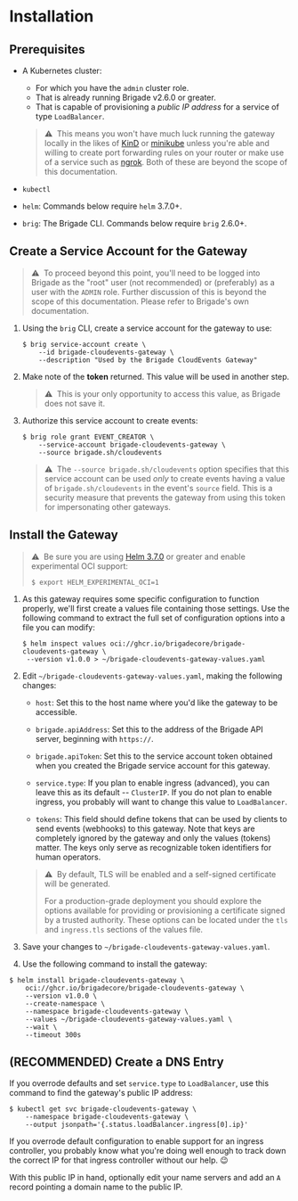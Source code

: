 # Installation

## Prerequisites

* A Kubernetes cluster:
    * For which you have the `admin` cluster role.
    * That is already running Brigade v2.6.0 or greater.
    * That is capable of provisioning a _public IP address_ for a service of type
    `LoadBalancer`.

    > ⚠️&nbsp;&nbsp;This means you won't have much luck running the gateway
    > locally in the likes of [KinD](https://kind.sigs.k8s.io/) or
    > [minikube](https://minikube.sigs.k8s.io/docs/) unless you're able and
    > willing to create port forwarding rules on your router or make use of a
    > service such as [ngrok](https://ngrok.com/). Both of these are beyond
    > the scope of this documentation.
* `kubectl`
* `helm`: Commands below require `helm` 3.7.0+.
* `brig`: The Brigade CLI. Commands below require `brig` 2.6.0+.

## Create a Service Account for the Gateway

> ⚠️&nbsp;&nbsp;To proceed beyond this point, you'll need to be logged into
> Brigade as the "root" user (not recommended) or (preferably) as a user with
> the `ADMIN` role. Further discussion of this is beyond the scope of this
> documentation. Please refer to Brigade's own documentation.

1. Using the `brig` CLI, create a service account for the gateway to use:

   ```shell
   $ brig service-account create \
       --id brigade-cloudevents-gateway \
       --description "Used by the Brigade CloudEvents Gateway"
   ```

1. Make note of the __token__ returned. This value will be used in another step.

   > ⚠️&nbsp;&nbsp;This is your only opportunity to access this value, as
   > Brigade does not save it.

1. Authorize this service account to create events:

   ```shell
   $ brig role grant EVENT_CREATOR \
       --service-account brigade-cloudevents-gateway \
       --source brigade.sh/cloudevents
   ```

   > ⚠️&nbsp;&nbsp;The `--source brigade.sh/cloudevents` option specifies that
   > this service account can be used _only_ to create events having a value of
   > `brigade.sh/cloudevents` in the event's `source` field. This is a security
   > measure that prevents the gateway from using this token for impersonating
   > other gateways.

## Install the Gateway

> ⚠️&nbsp;&nbsp;Be sure you are using
> [Helm 3.7.0](https://github.com/helm/helm/releases/tag/v3.7.0) or greater and
> enable experimental OCI support:
>
> ```shell
> $ export HELM_EXPERIMENTAL_OCI=1
> ```

1. As this gateway requires some specific configuration to function properly,
   we'll first create a values file containing those settings. Use the following
   command to extract the full set of configuration options into a file you can
   modify:

   ```shell
   $ helm inspect values oci://ghcr.io/brigadecore/brigade-cloudevents-gateway \
    --version v1.0.0 > ~/brigade-cloudevents-gateway-values.yaml
   ```

1. Edit `~/brigade-cloudevents-gateway-values.yaml`, making the following
   changes:

   * `host`: Set this to the host name where you'd like the gateway to be
     accessible.

   * `brigade.apiAddress`: Set this to the address of the Brigade API server,
     beginning with `https://`.

   * `brigade.apiToken`: Set this to the service account token obtained when you
     created the Brigade service account for this gateway.

   * `service.type`: If you plan to enable ingress (advanced), you can leave
     this as its default -- `ClusterIP`. If you do not plan to enable ingress,
     you probably will want to change this value to `LoadBalancer`.

    * `tokens`: This field should define tokens that can be used by clients to
      send events (webhooks) to this gateway. Note that keys are completely
      ignored by the gateway and only the values (tokens) matter. The keys only
      serve as recognizable token identifiers for human operators.

   > ⚠️&nbsp;&nbsp;By default, TLS will be enabled and a self-signed certificate
   > will be generated.
   >
   > For a production-grade deployment you should explore the options available
   > for providing or provisioning a certificate signed by a trusted authority.
   > These options can be located under the `tls` and `ingress.tls` sections of
   > the values file.

1. Save your changes to `~/brigade-cloudevents-gateway-values.yaml`.

1. Use the following command to install the gateway:

```shell
$ helm install brigade-cloudevents-gateway \
    oci://ghcr.io/brigadecore/brigade-cloudevents-gateway \
    --version v1.0.0 \
    --create-namespace \
    --namespace brigade-cloudevents-gateway \
    --values ~/brigade-cloudevents-gateway-values.yaml \
    --wait \
    --timeout 300s
```

## (RECOMMENDED) Create a DNS Entry

If you overrode defaults and set `service.type` to `LoadBalancer`, use this
command to find the gateway's public IP address:

```shell
$ kubectl get svc brigade-cloudevents-gateway \
    --namespace brigade-cloudevents-gateway \
    --output jsonpath='{.status.loadBalancer.ingress[0].ip}'
```

If you overrode default configuration to enable support for an ingress
controller, you probably know what you're doing well enough to track down the
correct IP for that ingress controller without our help. 😉

With this public IP in hand, optionally edit your name servers and add an `A`
record pointing a domain name to the public IP.
